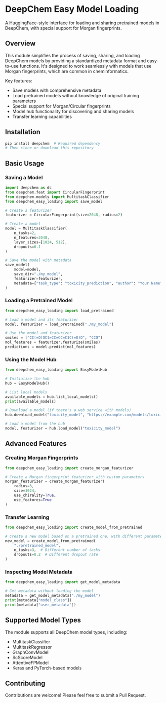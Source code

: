 # DeepChem Easy Model Loading

A HuggingFace-style interface for loading and sharing pretrained models in DeepChem, with special support for Morgan fingerprints.

## Overview

This module simplifies the process of saving, sharing, and loading DeepChem models by providing a standardized metadata format and easy-to-use functions. It's designed to work seamlessly with models that use Morgan fingerprints, which are common in cheminformatics.

Key features:

- Save models with comprehensive metadata
- Load pretrained models without knowledge of original training parameters
- Special support for Morgan/Circular fingerprints
- Model hub functionality for discovering and sharing models
- Transfer learning capabilities

## Installation

```bash
pip install deepchem  # Required dependency
# Then clone or download this repository
```

## Basic Usage

### Saving a Model

```python
import deepchem as dc
from deepchem.feat import CircularFingerprint
from deepchem.models import MultitaskClassifier
from deepchem_easy_loading import save_model

# Create a featurizer
featurizer = CircularFingerprint(size=2048, radius=2)

# Create a model
model = MultitaskClassifier(
    n_tasks=2,
    n_features=2048,
    layer_sizes=[1024, 512],
    dropouts=0.1
)

# Save the model with metadata
save_model(
    model=model,
    save_dir="./my_model",
    featurizer=featurizer,
    metadata={"task_type": "toxicity_prediction", "author": "Your Name"}
)
```

### Loading a Pretrained Model

```python
from deepchem_easy_loading import load_pretrained

# Load a model and its featurizer
model, featurizer = load_pretrained("./my_model")

# Use the model and featurizer
smiles = ["CC(=O)OC1=CC=CC=C1C(=O)O", "CCO"]
mol_features = featurizer.featurize(smiles)
predictions = model.predict(mol_features)
```

### Using the Model Hub

```python
from deepchem_easy_loading import EasyModelHub

# Initialize the hub
hub = EasyModelHub()

# List local models
available_models = hub.list_local_models()
print(available_models)

# Download a model (if there's a web service with models)
hub.download_model("toxicity_model", "https://example.com/models/toxicity_model.zip")

# Load a model from the hub
model, featurizer = hub.load_model("toxicity_model")
```

## Advanced Features

### Creating Morgan Fingerprints

```python
from deepchem_easy_loading import create_morgan_featurizer

# Create a Morgan fingerprint featurizer with custom parameters
morgan_featurizer = create_morgan_featurizer(
    radius=3,
    size=1024,
    use_chirality=True,
    use_features=True
)
```

### Transfer Learning

```python
from deepchem_easy_loading import create_model_from_pretrained

# Create a new model based on a pretrained one, with different parameters
new_model = create_model_from_pretrained(
    "./pretrained_model",
    n_tasks=3,  # Different number of tasks
    dropouts=0.2  # Different dropout rate
)
```

### Inspecting Model Metadata

```python
from deepchem_easy_loading import get_model_metadata

# Get metadata without loading the model
metadata = get_model_metadata("./my_model")
print(metadata["model_class"])
print(metadata["user_metadata"])
```

## Supported Model Types

The module supports all DeepChem model types, including:

- MultitaskClassifier
- MultitaskRegressor
- GraphConvModel
- ScScoreModel
- AttentiveFPModel
- Keras and PyTorch-based models

## Contributing

Contributions are welcome! Please feel free to submit a Pull Request.


